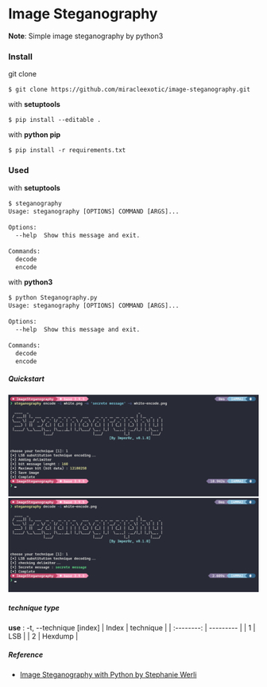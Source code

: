 # Image Steganography

**Note**: Simple image steganography by python3

### Install
git clone
```console
$ git clone https://github.com/miracleexotic/image-steganography.git
```

with **setuptools**
```console
$ pip install --editable .
```

with **python pip**
```console
$ pip install -r requirements.txt
```

### Used
with **setuptools**
```console
$ steganography
Usage: steganography [OPTIONS] COMMAND [ARGS]...

Options:
  --help  Show this message and exit.

Commands:
  decode
  encode
```

with **python3**
```console
$ python Steganography.py
Usage: steganography [OPTIONS] COMMAND [ARGS]...

Options:
  --help  Show this message and exit.

Commands:
  decode
  encode
```
##### Quickstart
![Image Steganography encode with secrete message](/assets/images/encode_t1.png "Encode")
![Image Steganography decode](/assets/images/decode_t1.png "Decode")

##### technique type 
**use** : -t, --technique [index]
| Index      | technique |
| :--------: | --------- |
| 1          | LSB       |
| 2          | Hexdump   |


##### Reference
- [Image Steganography with Python by Stephanie Werli](https://medium.com/@stephanie.werli/image-steganography-with-python-83381475da57 "Image Steganography")
